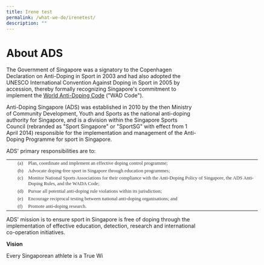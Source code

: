```yaml
---
title: Irene test
permalink: /what-we-do/irenetest/
description: ""
---
```

About ADS
=========

The Government of Singapore was a signatory to the Copenhagen Declaration on Anti-Doping in Sport in 2003 and had also adopted the UNESCO International Convention Against Doping in Sport in 2005 by accession, thereby formally recognizing Singapore's commitment to implement the [World Anti-Doping Code](http://www.wada-ama.org/en/World-Anti-Doping-Program/Sports-and-Anti-Doping-Organizations/The-Code/) ("WAD Code").

Anti-Doping Singapore (ADS) was established in 2010 by the then Ministry of Community Development, Youth and Sports as the national anti-doping authority for Singapore, and is a division within the Singapore Sports Council (rebranded as "Sport Singapore" or "SportSG" with effect from 1 April 2014) responsible for the implementation and management of the Anti-Doping Programme for sport in Singapore.

ADS' primary responsibilities are to:

<table border="0" cellspacing="5" style="border-collapse: collapse; border-spacing: 0px; color: rgb(54, 54, 54); font-family: open_sansregular; font-size: 12.8px; font-style: normal; font-variant-ligatures: normal; font-variant-caps: normal; font-weight: 400; letter-spacing: normal; orphans: 2; text-align: start; text-transform: none; white-space: normal; widows: 2; word-spacing: 0px; -webkit-text-stroke-width: 0px; text-decoration-thickness: initial; text-decoration-style: initial; text-decoration-color: initial; width: 666px;"><tbody><tr><td valign="top" style="text-align: left; padding-left: 30px;">(a)</td><td valign="top" style="text-align: left;">Plan, coordinate and implement an effective doping control programme;</td></tr><tr><td valign="top" style="text-align: left; padding-left: 30px;">(b)</td><td valign="top" style="text-align: left;">Advocate doping-free sport in Singapore through education programmes;</td></tr><tr><td valign="top" style="text-align: left; padding-left: 30px;">(c)</td><td valign="top" style="text-align: left;">Monitor National Sports Associations for their compliance with the Anti-Doping Policy of Singapore, the ADS Anti-Doping Rules, and the WADA Code;</td></tr><tr><td valign="top" style="text-align: left; padding-left: 30px;">(d)</td><td valign="top" style="text-align: left;">Pursue all potential anti-doping rule violations within its jurisdiction;</td></tr><tr><td valign="top" style="text-align: left; padding-left: 30px;">(e)</td><td valign="top" style="text-align: left;">Encourage reciprocal testing between national anti-doping organisations; and</td></tr><tr><td valign="top" style="text-align: left; padding-left: 30px;">(f)</td><td valign="top" style="text-align: left;">Promote anti-doping research.</td></tr></tbody></table>

ADS' mission is to ensure sport in Singapore is free of doping through the implementation of effective education, detection, research and international co-operation initiatives.

**Vision**

Every Singaporean athlete is a True Wi